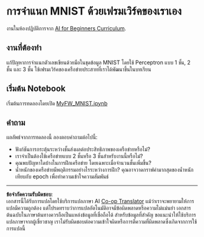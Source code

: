 <!--
CO_OP_TRANSLATOR_METADATA:
{
  "original_hash": "48fdd704d483e19bc3d7464074c9fcbe",
  "translation_date": "2025-08-29T09:09:01+00:00",
  "source_file": "lessons/3-NeuralNetworks/04-OwnFramework/lab/README.md",
  "language_code": "th"
}
-->
# การจำแนก MNIST ด้วยเฟรมเวิร์คของเราเอง

งานในห้องปฏิบัติการจาก [AI for Beginners Curriculum](https://github.com/microsoft/ai-for-beginners).

## งานที่ต้องทำ

แก้ปัญหาการจำแนกตัวเลขเขียนด้วยมือในชุดข้อมูล MNIST โดยใช้ Perceptron แบบ 1 ชั้น, 2 ชั้น และ 3 ชั้น ใช้เฟรมเวิร์คของเครือข่ายประสาทที่เราได้พัฒนาขึ้นในบทเรียน

## เริ่มต้น Notebook

เริ่มต้นการทดลองโดยเปิด [MyFW_MNIST.ipynb](MyFW_MNIST.ipynb)

## คำถาม

ผลลัพธ์จากการทดลองนี้ ลองตอบคำถามต่อไปนี้:

- ฟังก์ชันการกระตุ้นระหว่างชั้นส่งผลต่อประสิทธิภาพของเครือข่ายหรือไม่?
- เราจำเป็นต้องใช้เครือข่ายแบบ 2 ชั้นหรือ 3 ชั้นสำหรับงานนี้หรือไม่?
- คุณพบปัญหาใดบ้างในการฝึกเครือข่าย โดยเฉพาะเมื่อจำนวนชั้นเพิ่มขึ้น?
- น้ำหนักของเครือข่ายมีพฤติกรรมอย่างไรระหว่างการฝึก? คุณอาจวาดกราฟค่ามากสุดของน้ำหนักเทียบกับ epoch เพื่อทำความเข้าใจความสัมพันธ์

---

**ข้อจำกัดความรับผิดชอบ**:  
เอกสารนี้ได้รับการแปลโดยใช้บริการแปลภาษา AI [Co-op Translator](https://github.com/Azure/co-op-translator) แม้ว่าเราจะพยายามให้การแปลมีความถูกต้อง แต่โปรดทราบว่าการแปลอัตโนมัติอาจมีข้อผิดพลาดหรือความไม่แม่นยำ เอกสารต้นฉบับในภาษาต้นทางควรถือเป็นแหล่งข้อมูลที่เชื่อถือได้ สำหรับข้อมูลที่สำคัญ ขอแนะนำให้ใช้บริการแปลภาษาจากผู้เชี่ยวชาญ เราไม่รับผิดชอบต่อความเข้าใจผิดหรือการตีความที่ผิดพลาดซึ่งเกิดจากการใช้การแปลนี้